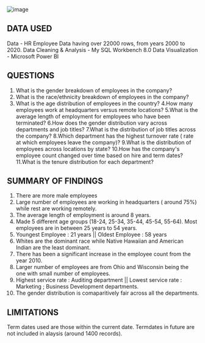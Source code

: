 ![image](https://github.com/SVKaja/Data-Projects/assets/147727890/d4bcf5f4-e45b-4ff0-947a-31d7d1420699)

DATA USED
---------------------------------------------------------------------------------------------------------------------------------------------------------------------------------------------------------------------
Data - HR Employee Data having over 22000 rows, from years 2000 to 2020.
Data Cleaning & Analysis -  My SQL Workbench 8.0
Data Visualization - Microsoft Power BI

QUESTIONS
---------------------------------------------------------------------------------------------------------------------------------------------------------------------------------------------------------------------
1. What is the gender breakdown of employees in the company?
2. What is the race/ethnicity breakdown of employees in the company?
3. What is the age distribution of employees in the country?
4.How many employees work at headquarters versus remote locations?
5.What is the average length of employment for employees who have been terminated?
6.How does the gender distribution vary across departments and job titles?
7.What is the distribution of job titles across the company?
8.Which department has the highest turnover rate ( rate at which employees leave the company)?
9.What is the distribution of employees across locations by state?
10.How has the company's employee count changed over time based on hire and term dates?
11.What is the tenure distribution for each department?

SUMMARY OF FINDINGS
---------------------------------------------------------------------------------------------------------------------------------------------------------------------------------------------------------------------
1. There are more male employees 
2. Large number of employees are working in headquarters ( around 75%) while rest are working remotely.
3. The average length of employment is around 8 years.
4. Made 5 different age groups (18-24, 25-34, 35-44, 45-54, 55-64). Most employees are in between 25 years to 54 years.
5. Youngest Employee : 21 years || Oldest Employee : 58 years
6. Whites are the dominant race while  Native Hawaiian and American Indian are the least dominant.
7. There has been a significant increase in the employee count from the year 2010.
8. Larger number of employees are from Ohio and Wisconsin being the one with small number of employees.
9. Highest service rate : Auditing department || Lowest service rate : Marketing ; Business Development departments.
11. The gender distribution is comaparitively fair across all the departments.

LIMITATIONS
---------------------------------------------------------------------------------------------------------------------------------------------------------------------------------------------------------------------
Term dates used are those within the current date. Termdates in future are not included in alaysis (around 1400 records).
